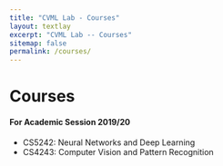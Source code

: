 ```yaml
---
title: "CVML Lab - Courses"
layout: textlay
excerpt: "CVML Lab -- Courses"
sitemap: false
permalink: /courses/
---
```


# Courses

#### For Academic Session 2019/20

* CS5242: Neural Networks and Deep Learning
* CS4243: Computer Vision and Pattern Recognition

<br/>
<br/>
<br/>
<br/>
<br/>
<br/>
<br/>
<br/>
<br/>
<br/>
<br/>
<br/>